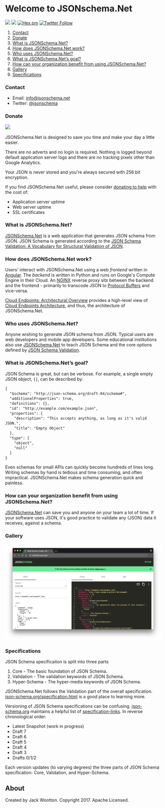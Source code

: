 # Welcome to JSONschema.Net

[<img src="https://us-central1-json-schema.cloudfunctions.net/weekly-users">](https://us-central1-json-schema.cloudfunctions.net/weekly-users)
[<img src="https://img.shields.io/badge/donate-paypal-brightgreen.svg">](https://www.paypal.com/cgi-bin/webscr?cmd=_s-xclick&hosted_button_id=YDKCU75EK795U)
[![Hex.pm](https://img.shields.io/hexpm/l/plug.svg)]()
[![Twitter Follow](https://img.shields.io/twitter/follow/espadrine.svg?style=social&label=Follow)](https://twitter.com/jsonschema)

1.  [Contact](#contact)
2.  [Donate](#donate)
3.  [What is JSONSchema.Net?](#what-is-jsonschemanet)
4.  [How does JSONSchema.Net work?](#how-does-jsonschemanet-work)
5.  [Who uses JSONSchema.Net?](#who-uses-jsonschemanet)
6.  [What is JSONSchema.Net’s goal?](#what-is-jsonschemanets-goal)
7.  [How can your organization benefit from using JSONSchema.Net?](#how-can-your-organization-benefit-from-using-jsonschemanet)
8.  [Gallery](#gallery)
9.  [Specifications](#specifications)

### Contact

- Email: info@jsonschema.net
- Twitter: [@jsonschema](https://twitter.com/jsonschema)

### Donate

[<img src="https://img.shields.io/badge/donate-paypal-brightgreen.svg">](https://www.paypal.com/cgi-bin/webscr?cmd=_s-xclick&hosted_button_id=YDKCU75EK795U)

JSONSchema.Net is designed to save you time and make your day a little easier.

There are no adverts and no login is required. Nothing is logged beyond default application server logs and there are no tracking pixels other than Google Analytics.

Your JSON is never stored and you're always secured with 256 bit encryption.

If you find JSONSchema.Net useful, please consider [donating to help](https://www.paypal.com/cgi-bin/webscr?cmd=_s-xclick&hosted_button_id=YDKCU75EK795U) with the cost of:

- Application server uptime
- Web server uptime
- SSL certificates

### What is JSONSchema.Net?

[JSONSchema.Net](https://www.jsonschema.net) is a web application that generates JSON schema from JSON. JSON Schema is generated according to
the [JSON Schema Validation: A Vocabulary for Structural Validation of JSON](http://json-schema.org/latest/json-schema-validation.html).

### How does JSONSchema.Net work?

Users' interact with JSONSchema.Net using a web _frontend_ written in [Angular](https://angular.io). The _backend_ is written in Python and runs on Google's Compute Engine in their Cloud. An [NGINX](https://www.nginx.com/resources/wiki/) reverse proxy sits between the backend and the frontend - primarily to transcode JSON to [Protocol Buffers](https://developers.google.com/protocol-buffers/) and vice-versa.

[Cloud Endpoints: Architectural Overview](https://cloud.google.com/endpoints/docs/grpc/architecture-overview) provides a high-level view of [Cloud Endpoints Architecture](https://cloud.google.com/endpoints/docs/grpc/architecture-overview#cloud_endpoints_architecture), and thus, the architecture of JSONSchema.Net.

### Who uses JSONSchema.Net?

Anyone wishing to generate JSON schema from JSON. Typical users are web developers and mobile app developers. Some educational institutions also use [JSONSchema.Net](https://www.jsonschema.net) to teach JSON Schema and the core options defined by [JSON Schema Validation](http://json-schema.org/latest/json-schema-validation.html).

### What is JSONSchema.Net’s goal?

JSON Schema is great, but can be verbose. For example, a single empty JSON object, `{}`, can be described by:

```
{
  "$schema": "http://json-schema.org/draft-04/schema#",
  "additionalProperties": true,
  "definitions": {},
  "id": "http://example.com/example.json",
  "properties": {
    "description": "This accepts anything, as long as it's valid JSON.",
    "title": "Empty Object"
  },
  "type": [
    "object",
    "null"
  ]
}
```

Even schemas for small APIs can quickly become hundreds of lines long. Writing schemas by hand is tedious and time consuming, and often impractical. JSONSchema.Net makes schema generation quick and painless.

### How can your organization benefit from using JSONSchema.Net?

[JSONSchema.Net](https://www.jsonschema.net) can save you and anyone on your team a lot of time. If your software uses JSON, it's good practice to validate any (JSON) data it receives, against a schema.

### Gallery

![JSON Schema](media/1.png?raw=true 'JSON Schema')

### Specifications

JSON Schema specificaiton is split into three parts

1.  Core - The basic foundation of JSON Schema.
2.  Validation - The validation keywords of JSON Schema.
3.  Hyper-Schema - The hyper-media keywords of JSON Schema.

JSONSchema.Net follows the Validation part of the overall specification. [json-schema.org/specification.html](http://json-schema.org/specification.html) is a good place to learning more.

Versioning of JSON Schema specifications can be confusing. [json-schema.org](http://json-schema.org) maintains a helpful list of [specification-links](http://json-schema.org/specification-links.html). In reverse chronological order:

- Latest Snapshot (work in progress)
- Draft 7
- Draft 6
- Draft 5
- Draft 4
- Draft 3
- Drafts 0/1/2

Each version updates (to varying degrees) the three parts of JSON Schema specification: Core, Validation, and Hyper-Schema.

## About

Created by Jack Wootton. Copyright 2017. Apache Licensed.
